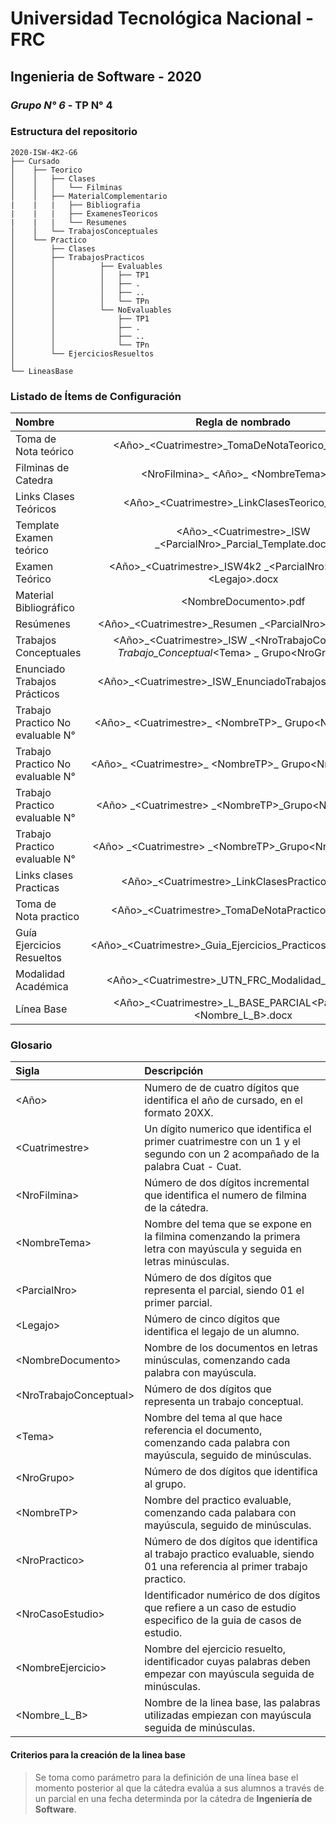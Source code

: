 # Universidad Tecnológica Nacional - FRC
## Ingenieria de Software - 2020
### *Grupo N° 6* - TP N° 4

### Estructura del repositorio

```
2020-ISW-4K2-G6
├── Cursado
│    ├── Teorico
│    │   ├── Clases
│    │   │   └── Filminas
│    │   ├── MaterialComplementario
|    |   |   ├── Bibliografia
|    |   |   ├── ExamenesTeoricos
|    |   |   └── Resumenes
│    │   └── TrabajosConceptuales 
│    └── Practico
│        ├── Clases
│        ├── TrabajosPracticos
│        │          ├── Evaluables
│        │          │   ├── TP1
│        │          │   ├── .
│        │          │   ├── ..
│        │          │   └── TPn
│        │          └── NoEvaluables
│        │              ├── TP1
│        │              ├── .
│        │              ├── ..
│        │              └── TPn
│        └── EjerciciosResueltos
│        
└── LineasBase

```

### Listado de Ítems de Configuración

| Nombre  | Regla de nombrado  | Ubicación física |
| :------------ |:---------------:| -----:|
| Toma de Nota teórico | \<Año>_\<Cuatrimestre>_TomaDeNotaTeorico_ISW.docx | /Cursado/Teórico/Clases
| Filminas de Catedra | \<NroFilmina>_ \<Año>_ \<NombreTema>.pdf | /Cursado/Teórico/Clases/Filminas
| Links Clases Teóricos | \<Año>_\<Cuatrimestre>_LinkClasesTeorico_ISW.txt | /Cursado/Teórico/Clases
| Template Examen teórico | \<Año>_\<Cuatrimestre>_ISW _\<ParcialNro>_Parcial_Template.docx | /Cursado/Teórico/MaterialComplementario/ExamenesTeoricos
| Examen Teórico | \<Año>_\<Cuatrimestre>_ISW4k2 _\<ParcialNro> _Parcial _ \<Legajo>.docx | /Cursado/Teórico/MaterialComplementario/ExamenesTeoricos
| Material Bibliográfico | \<NombreDocumento>.pdf | /Cursado/Teórico/MaterialComplementario/Bibliografía
| Resúmenes | \<Año>_\<Cuatrimestre>_Resumen _\<ParcialNro>_Parcial.docx | /Cursado/Teórico/MaterialComplementario/Resúmenes
| Trabajos Conceptuales | \<Año>_\<Cuatrimestre>_ISW _\<NroTrabajoConceptual> _Trabajo_Conceptual_\<Tema> _ Grupo\<NroGrupo>.pdf | /Cursado/Teórico/TrabajosConceptuales
| Enunciado Trabajos Prácticos | \<Año>_\<Cuatrimestre>_ISW_EnunciadoTrabajosPracticos.pdf |/Cursado/Practico/TrabajosPracticos
| Trabajo Practico No evaluable N° | \<Año>_ \<Cuatrimestre>_ \<NombreTP>_ Grupo\<NroGrupo>.pdf | /Cursado/Practico/TrabajosPracticos/NoEvaluables/TPN°
| Trabajo Practico No evaluable N° | \<Año>_ \<Cuatrimestre>_ \<NombreTP>_ Grupo\<NroGrupo>.docx | /Cursado/Practico/TrabajosPracticos/NoEvaluables/TPN°
| Trabajo Practico evaluable N° | \<Año> _\<Cuatrimestre> _\<NombreTP>_Grupo\<NroGrupo>.pdf | /Cursado/Practico/TrabajosPracticos/Evaluables/TPN°
| Trabajo Practico evaluable N° | \<Año> _\<Cuatrimestre> _\<NombreTP>_Grupo\<NroGrupo>.docx | /Cursado/Practico/TrabajosPracticos/Evaluables/TPN°
| Links clases Practicas | \<Año>_\<Cuatrimestre>_LinkClasesPractico_ISW.txt | /Cursado/Practico/Clases
| Toma de Nota practico | \<Año>_\<Cuatrimestre>_TomaDeNotaPractico_ISW.docx | /Cursado/Practico/Clases
| Guía Ejercicios Resueltos | \<Año>_\<Cuatrimestre>_Guia_Ejercicios_Practicos_Resueltos.pdf | /Cursado/Practico/EjerciciosResueltos
| Modalidad Académica | \<Año>_\<Cuatrimestre>_UTN_FRC_Modalidad_Ing_SW.pdf | /
| Línea Base | \<Año>_\<Cuatrimestre>_L_BASE_PARCIAL\<ParcialNro>\<Nombre_L_B>.docx | /LineasBase

### Glosario

| Sigla  | Descripción |
| :------------ | :-----|
| \<Año\> | Numero de de cuatro dígitos que identifica el año de cursado, en el formato 20XX.
| \<Cuatrimestre\> | Un dígito numerico que identifica el primer cuatrimestre con un 1 y el segundo con un 2 acompañado de la palabra Cuat - Cuat.
| \<NroFilmina\> | Número de dos dígitos incremental que identifica el numero de filmina de la cátedra.
| \<NombreTema\> | Nombre del tema que se expone en la filmina comenzando la primera letra con mayúscula y seguida en letras minúsculas.
| \<ParcialNro\> | Número de dos dígitos que representa el parcial, siendo 01 el primer parcial.
| \<Legajo\> | Número de cinco dígitos que identifica el legajo de un alumno.
| \<NombreDocumento\> | Nombre de los documentos en letras minúsculas, comenzando cada palabra con mayúscula.
| \<NroTrabajoConceptual\> | Número de dos dígitos que representa un trabajo conceptual.
| \<Tema\> | Nombre del tema al que hace referencia el documento, comenzando cada palabra con mayúscula, seguido de minúsculas.
| \<NroGrupo\> | Número de dos dígitos que identifica al grupo.
| \<NombreTP\> | Nombre del practico evaluable, comenzando cada palabara con mayúscula, seguido de minúsculas.
| \<NroPractico\> | Número de dos dígitos que identifica al trabajo practico evaluable, siendo 01 una referencia al primer trabajo practico.
| \<NroCasoEstudio\> | Identificador numérico de dos dígitos que refiere a un caso de estudio especifico de la guia de casos de estudio.
| \<NombreEjercicio\> | Nombre del ejercicio resuelto, identificador cuyas palabras deben empezar con mayúscula seguida de minúsculas.
| \<Nombre_L_B\> | Nombre de la linea base, las palabras utilizadas empiezan con mayúscula seguida de minúsculas.


#### Criterios para la creación de la linea base

>Se toma como parámetro para la definición de una línea base el momento posterior al que la cátedra evalúa a sus alumnos a través de un parcial en una fecha determinda por la cátedra de **Ingeniería de Software**.
